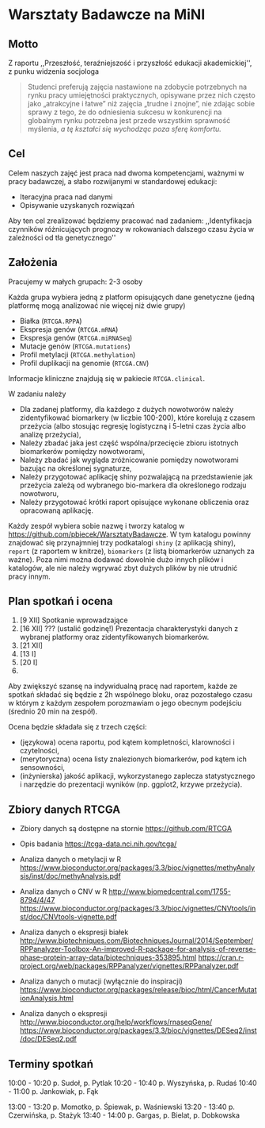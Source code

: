 # Warsztaty Badawcze na MiNI

## Motto

Z raportu ,,Przeszłość, teraźniejszość i przyszłość edukacji akademickiej'', z punku widzenia socjologa

> Studenci preferują zajęcia nastawione na zdobycie potrzebnych na rynku pracy umiejętności praktycznych, opisywane przez nich często jako „atrakcyjne i łatwe” niż zajęcia „trudne i znojne”, nie zdając sobie sprawy z tego, że do odniesienia sukcesu w konkurencji na globalnym rynku potrzebna jest przede wszystkim sprawność myślenia, *a tę kształci się wychodząc poza sferę komfortu.*

## Cel

Celem naszych zajęć jest praca nad dwoma kompetencjami, ważnymi w pracy badawczej, a słabo rozwijanymi w standardowej edukacji:

- Iteracyjna praca nad danymi
- Opisywanie uzyskanych rozwiązań

Aby ten cel zrealizować będziemy pracować nad zadaniem:
,,Identyfikacja czynników różnicujących prognozy w rokowaniach dalszego czasu życia w zależności od tła genetycznego''

## Założenia

Pracujemy w małych grupach: 2-3 osoby

Każda grupa wybiera jedną z platform opisujących dane genetyczne (jedną platformę mogą analizować nie więcej niż dwie grupy)

* Białka (`RTCGA.RPPA`)
* Ekspresja genów (`RTCGA.mRNA`)
* Ekspresja genów (`RTCGA.miRNASeq`)
* Mutacje genów (`RTCGA.mutations`)
* Profil metylacji (`RTCGA.methylation`)
* Profil duplikacji na genomie (`RTCGA.CNV`)

Informacje kliniczne znajdują się w pakiecie `RTCGA.clinical`.

W zadaniu należy 

* Dla zadanej platformy, dla każdego z dużych nowotworów należy zidentyfikować biomarkery (w liczbie 100-200), które korelują z czasem przeżycia (albo stosując regresję logistyczną i 5-letni czas życia albo analizę przeżycia),
* Należy zbadać jaka jest część wspólna/przecięcie zbioru istotnych biomarkerów pomiędzy nowotworami,
* Należy zbadać jak wygląda zróżnicowanie pomiędzy nowotworami bazując na określonej sygnaturze,
* Należy przygotować aplikację shiny pozwalającą na przedstawienie jak przeżycia zależą od wybranego bio-markera dla określonego rodzaju nowotworu,
* Należy przygotować krótki raport opisujące wykonane obliczenia oraz opracowaną aplikację. 

Każdy zespół wybiera sobie nazwę i tworzy katalog w https://github.com/pbiecek/WarsztatyBadawcze. W tym katalogu powinny znajdować się przynajmniej trzy podkatalogi `shiny` (z aplikacją shiny), `report` (z raportem w knitrze), `biomarkers` (z listą biomarkerów uznanych za ważne). Poza nimi można dodawać dowolnie dużo innych plików i katalogów, ale nie należy wgrywać zbyt dużych plików by nie utrudnić pracy innym. 

## Plan spotkań i ocena

1. [9 XII] Spotkanie wprowadzające 
2. [16 XII] ??? (ustalić godzinę!) Prezentacja charakterystyki danych z wybranej platformy oraz zidentyfikowanych biomarkerów.
3. [21 XII]
4. [13 I]
5. [20 I]
6.

Aby zwiększyć szansę na indywidualną pracę nad raportem, każde ze spotkań składać się będzie z 2h wspólnego bloku, oraz pozostałego czasu w którym z każdym zespołem porozmawiam o jego obecnym podejściu (średnio 20 min na zespół).


Ocena będzie składała się z trzech części:

- (językowa) ocena raportu, pod kątem kompletności, klarowności i czytelności,
- (merytoryczna) ocena listy znalezionych biomarkerów, pod kątem ich sensowności,
- (inżynierska) jakość aplikacji, wykorzystanego zaplecza statystycznego i narzędzie do prezentacji wyników (np. ggplot2, krzywe przeżycia).


## Zbiory danych RTCGA

* Zbiory danych są dostępne na stornie https://github.com/RTCGA
* Opis badania https://tcga-data.nci.nih.gov/tcga/


* Analiza danych o metylacji w R https://www.bioconductor.org/packages/3.3/bioc/vignettes/methyAnalysis/inst/doc/methyAnalysis.pdf
* Analiza danych o CNV w R http://www.biomedcentral.com/1755-8794/4/47 https://www.bioconductor.org/packages/3.3/bioc/vignettes/CNVtools/inst/doc/CNVtools-vignette.pdf
* Analiza danych o ekspresji białek http://www.biotechniques.com/BiotechniquesJournal/2014/September/RPPanalyzer-Toolbox-An-improved-R-package-for-analysis-of-reverse-phase-protein-array-data/biotechniques-353895.html https://cran.r-project.org/web/packages/RPPanalyzer/vignettes/RPPanalyzer.pdf
* Analiza danych o mutacji (wyłącznie do inspiracji) https://www.bioconductor.org/packages/release/bioc/html/CancerMutationAnalysis.html
* Analiza danych o ekspresji http://www.bioconductor.org/help/workflows/rnaseqGene/ https://www.bioconductor.org/packages/3.3/bioc/vignettes/DESeq2/inst/doc/DESeq2.pdf


## Terminy spotkań

10:00 - 10:20 p. Sudoł, p. Pytlak
10:20 - 10:40 p. Wyszyńska, p. Rudaś
10:40 - 11:00 p. Jankowiak, p. Fąk

13:00 - 13:20 p. Momotko, p. Śpiewak, p. Waśniewski
13:20 - 13:40 p. Czerwińska, p. Stażyk
13:40 - 14:00 p. Gargas, p. Bielat, p. Dobkowska


